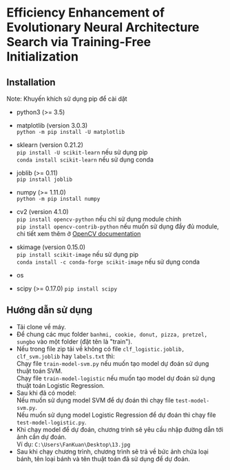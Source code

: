 # Efficiency Enhancement of Evolutionary Neural Architecture Search via Training-Free Initialization
## Installation
Note: Khuyến khích sử dụng pip để cài dặt
- python3 (>= 3.5)
- matplotlib (version 3.0.3)\
`python -m pip install -U matplotlib`
- sklearn (version 0.21.2)\
`pip install -U scikit-learn` nếu sử dụng pip\
`conda install scikit-learn` nếu sử dụng conda
- joblib (>= 0.11)\
`pip install joblib`
- numpy (>= 1.11.0)\
`python -m pip install numpy`
- cv2 (version 4.1.0)\
`pip install opencv-python` nếu chỉ sử dụng module chính\
`pip install opencv-contrib-python` nếu muốn sử dụng đầy đủ module, chi tiết xem thêm ở [OpenCV documentation](https://docs.opencv.org/master/)
- skimage (version 0.15.0)\
`pip install scikit-image` nếu sử dụng pip\
`conda install -c conda-forge scikit-image` nếu sử dụng conda
- os

- scipy (>= 0.17.0)
`pip install scipy`

## Hướng dẫn sử dụng
- Tải clone về máy.
- Để chung các mục folder `banhmi, cookie, donut, pizza, pretzel, sungbo` vào một folder (đặt tên là "train").
- Nếu trong file zip tải về không có file `clf_logistic.joblib, clf_svm.joblib` hay `labels.txt` thì:\
Chạy file `train-model-svm.py` nếu muốn tạo model dự đoán sử dụng thuật toán SVM.\
Chạy file `train-model-logistic` nếu muốn tạo model dự đoán sử dụng thuật toán Logistic Regression.
- Sau khi đã có model:\
Nếu muốn sử dụng model SVM để dự đoán thì chạy file `test-model-svm.py`.\
Nếu muốn sử dụng model Logistic Regression để dự đoán thì chạy file `test-model-logistic.py`.
- Khi chạy model để dự đoán, chương trình sẽ yêu cầu nhập đường dẫn tới ảnh cần dự đoán.\
Ví dụ: `C:\Users\FanKuan\Desktop\13.jpg`
- Sau khi chạy chương trình, chương trình sẽ trả về bức ảnh chứa loại bánh, tên loại bánh và tên thuật toán đã sử dụng để dự đoán.
